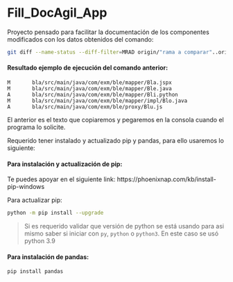 # Fill_DocAgil_App
<p>Proyecto pensado para facilitar la documentación de los componentes modificados con los datos obtenidos del comando:</p>

```bash
git diff --name-status --diff-filter=MRAD origin/"rama a comparar"..origin/"rama modificada"
```
#### Resultado ejemplo de ejecución del comando anterior:

```text
M       bla/src/main/java/com/exm/ble/mapper/Bla.jspx
M       bla/src/main/java/com/exm/ble/mapper/Ble.java
A       bla/src/main/java/com/exm/ble/mapper/Bli.python
M       bla/src/main/java/com/exm/ble/mapper/impl/Blo.java
A       bla/src/main/java/com/exm/ble/proxy/Blu.js
```
<p>El anterior es el texto que copiaremos y pegaremos en la consola cuando el programa lo solicite.</p>
<p>Requerido tener instalado y actualizado pip y pandas, para ello usaremos lo siguiente:</p>
 
#### Para instalación y actualización de pip:
<p>Te puedes apoyar en el siguiente link: <a>https://phoenixnap.com/kb/install-pip-windows</a></p>

Para actualizar pip:
```bash
python -m pip install --upgrade  
```
> Si es requerido validar que versión de python se está usando para asi mismo saber si iniciar con `py`,
> `python` o `python3`. En este caso se usó python 3.9

#### Para instalación de pandas:
```bash
pip install pandas    
```
